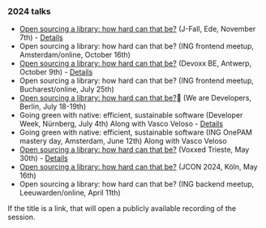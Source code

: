 ### 2024 talks

* [Open sourcing a library: how hard can that be?](https://www.youtube.com/watch?v=cwkjhejKSjo) (J-Fall, Ede, November 7th) - [Details](https://jfall.nl/speakers-2024/)
* Open sourcing a library: how hard can that be? (ING frontend meetup, Amsterdam/online, October 16th)
* [Open sourcing a library: how hard can that be?](https://www.youtube.com/watch?v=uR3rRvg9J5E) (Devoxx BE, Antwerp, October 9th) - [Details](https://devoxx.be/talk/?id=8192)
* Open sourcing a library: how hard can that be? (ING frontend meetup, Bucharest/online, July 25th)
* [Open sourcing a library: how hard can that be?](https://www.wearedevelopers.com/en/videos/1058/open-sourcing-a-library-how-hard-can-that-be)🔐 (We are Developers, Berlin, July 18-19th)
* Going green with native: efficient, sustainable software (Developer Week, Nürnberg, July 4th) Along with Vasco Veloso - [Details](https://www.developer-week.de/programm/#/talk/going-green-with-native-efficient-sustainable-software)
* Going green with native: efficient, sustainable software (ING OnePAM mastery day, Amsterdam, June 12th) Along with Vasco Veloso
* [Open sourcing a library: how hard can that be?](https://www.youtube.com/watch?v=0f_hv_Dl8Ug) (Voxxed Trieste, May 30th) - [Details](https://voxxeddays.com/trieste/schedule/talk/?id=3263)
* [Open sourcing a library: how hard can that be?](https://www.youtube.com/watch?v=Q-s91IuCVSA) (JCON 2024, Köln, May 16th)
* Open sourcing a library: how hard can that be? (ING backend meetup, Leeuwarden/online, April 11th)

If the title is a link, that will open a publicly available recording of the session.
